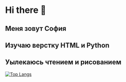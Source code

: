 <h1>Hi there 👋</h1> 

<h2>Меня зовут София</h2>
<h2>Изучаю верстку HTML и Python</h2>
<h2>Уылекаюсь чтением и рисованием</h2>

[![Top Langs](https://github-readme-stats.vercel.app/api/top-langs/?username=Entwy&layout=compact)](https://github.com/Entwy/github-readme-stats)
